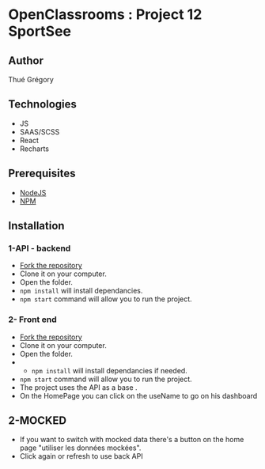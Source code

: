 

# OpenClassrooms : Project 12 SportSee

## Author

Thué Grégory

## Technologies

* JS
* SAAS/SCSS
* React
* Recharts

## Prerequisites

* [NodeJS](https://nodejs.org/en/)
* [NPM](https://www.npmjs.com/) 

## Installation

### 1-API - backend

* [Fork the repository](https://github.com/greg0969/P12-backend-SportSee)
* Clone it on your computer.
* Open the folder.
* `npm install` will install dependancies.
* `npm start` command will allow you to run the project.


### 2- Front end

* [Fork the repository](https://github.com/greg0969/thuegregory_12_19052022)
* Clone it on your computer.
* Open the folder.
* * `npm install` will install dependancies if needed.
* `npm start` command will allow you to run the project.
* The project uses the API as a base .
* On the HomePage you can click on the useName to go on his dashboard

## 2-MOCKED

* If you want to switch with mocked data there's a button on the home page "utiliser les données mockées".
* Click again or refresh to use back API


